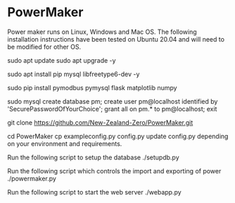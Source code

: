 # PowerMaker

Power maker runs on Linux, Windows and Mac OS.  The following installation instructions have been tested on Ubuntu 20.04 and will need to be modified for other OS.

sudo apt update
sudo apt upgrade -y

sudo apt install pip mysql libfreetype6-dev -y

sudo pip install pymodbus pymysql flask matplotlib numpy

sudo mysql 
    create database pm;
    create user pm@localhost identified by 'SecurePasswordOfYourChoice';
    grant all on pm.* to pm@localhost;
    exit

git clone https://github.com/New-Zealand-Zero/PowerMaker.git

cd PowerMaker
cp exampleconfig.py config.py
update config.py depending on your environment and requirements.

Run the following script to setup the database
./setupdb.py

Run the following script which controls the import and exporting of power
./powermaker.py

Run the following script to start the web server
./webapp.py


